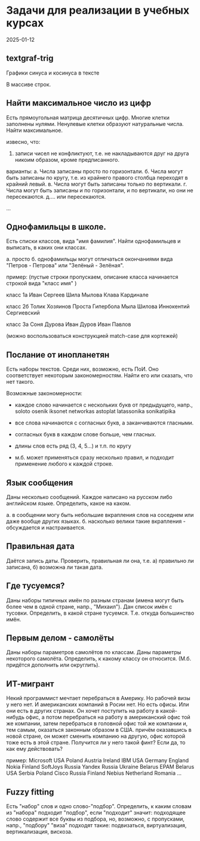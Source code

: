 Задачи для реализации в учебных курсах
======================================

2025-01-12

textgraf-trig
--------------------------------------

Графики синуса и косинуса в тексте

В массиве строк.


Найти максимальное число из цифр
--------------------------------------

Есть прямоугольная матрица десятичных цифр. 
Многие клетки заполнены нулями.
Ненулевые клетки образуют натуральные числа.
Найти максимальное.

извесно, что:
1. записи чисел не конфликтуют, т.е. не накладываются друг на друга никоим образом,
кроме предписанного.

варианты:
а. Числа записаны просто по горизонтали.
б. Числа могут быть записаны по кругу, т.е. из крайнего правого столбца переходят в крайний левый.
в. Числа могут быть записаны только по вертикали.
г. Числа могут быть записаны и по горизонтали, и по вертикали, но они не пересекаются.
д.... или пересекаются.

...


Однофамильцы в школе.
---------------------------------------


Есть списки классов, вида "имя фамилия".
Найти однофамильцев и выписать, в каких они классах.

а. просто
б. однофамильцы могут отличаться окончаниями вида "Петров - Петрова" или "Зелёный - Зелёная".

пример:
(пустые строки пропускаем,
описание класса начинается строкой вида 
    "класс имя"
)

класс 1а
Иван Сергеев
Шила Мылова
Клава Кардинале

класс 2б
Толик Хозяинов
Проста Гипербола
Мыла Шилова
Иннокентий Сергиевский

класс 3а
Соня Дурова
Иван Дуров
Иван Павлов

(можно воспользоваться конструкцией match-case для кортежей)


Послание от инопланетян
-----------------------------------

Есть наборы текстов.
Среди них, возможно, есть ПоИ.
Оно соответствует некоторым закономерностям.
Найти его или сказать, что нет такого.

Возможные закономерности:

- каждое слово начинается с нескольких букв от предыдущего,
напр.,
soloto osenik iksonet networkas astoplat latassonika sonikatipika

- все слова начинаются с согласных букв, а заканчиваются гласными.

- согласных букв в каждом слове больше, чем гласных.

- длины слов есть ряд (3, 4, 5...) и т.п. по кругу

+ м.б. может применяться сразу несколько правил,
и подходит применение любого к каждой строке.


Язык сообщения
----------------------------------------

Даны несколько сообщений.
Каждое написано на русском либо английском языке.
Определить, какое на каком.

а. в сообщении могу быть небольшие вкрапления слов на соседнем или даже вообще других языках.
б. насколько велики такие вкрапления - обсуждается и настраивается.


Правильная дата
-----------------------------------------

Даётся запись даты.
Проверить, правильная ли она,
т.е. 
а) правильно ли записана,
б) возможна ли такая дата.


Где тусуемся?
-----------------------------------------

Даны наборы типичных имён по разным странам
(имена могут быть более чем в одной стране, напр., "Михаил").
Дан список имён с тусовки.
Определить, в какой стране тусуемся.
Т.е. откуда большинство имён.


Первым делом - самолёты
------------------------------------

Даны наборы параметров самолётов по классам.
Даны параметры некоторого самолёта.
Определить, к какому классу он относится.
(М.б. придётся дополнить или округлить).


ИТ-мигрант
-------------------------------------

Некий программист мечтает перебраться в Америку.
Но рабочей визы у него нет.
И американских компаний в Росии нет.
Но есть офисы.
Или они есть в других странах.
Он хочет поступить на работу в какой-нибудь офис,
а потом перебраться на работу в американский офис той же компании,
затем перебраться в головной офис той же компании и,
тем самым, оказаться законным образом в США.
причём оказавшись в новой стране, он может сменить компанию на другую, 
офис которой тоже есть в этой стране.
Получится ли у него такой финт? 
Если да, то как ему действовать?

пример:
Microsoft USA Poland Austria Ireland
IBM USA Germany England
Nokia Finland
SoftJoys Russia
Yandex Russia Ukraine Belarus
EPAM Belarus USA Serbia Poland
Cisco Russia Finland
Nebius Netherland Romania
...


Fuzzy fitting
--------------------------

Есть "набор" слов и одно слово-"подбор".
Определить, к каким словам из "набора" подходит "подбор",
если "подходит" значит:
подходящее слово содержит все буквы из подбора,
но, возможно, с пропусками,
напр.,
"подбору"  "виза"
подходят такие:
подвизаться, виртуализация, вертикализация, вискоза.

